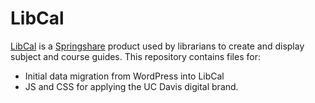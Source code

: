 # LibCal

[LibCal](https://reservations.library.ucdavis.edu//) is a [Springshare](https://www.springshare.com/) product used by librarians to create and display subject and course guides. This repository contains files for:

- Initial data migration from WordPress into LibCal
- JS and CSS for applying the UC Davis digital brand.

